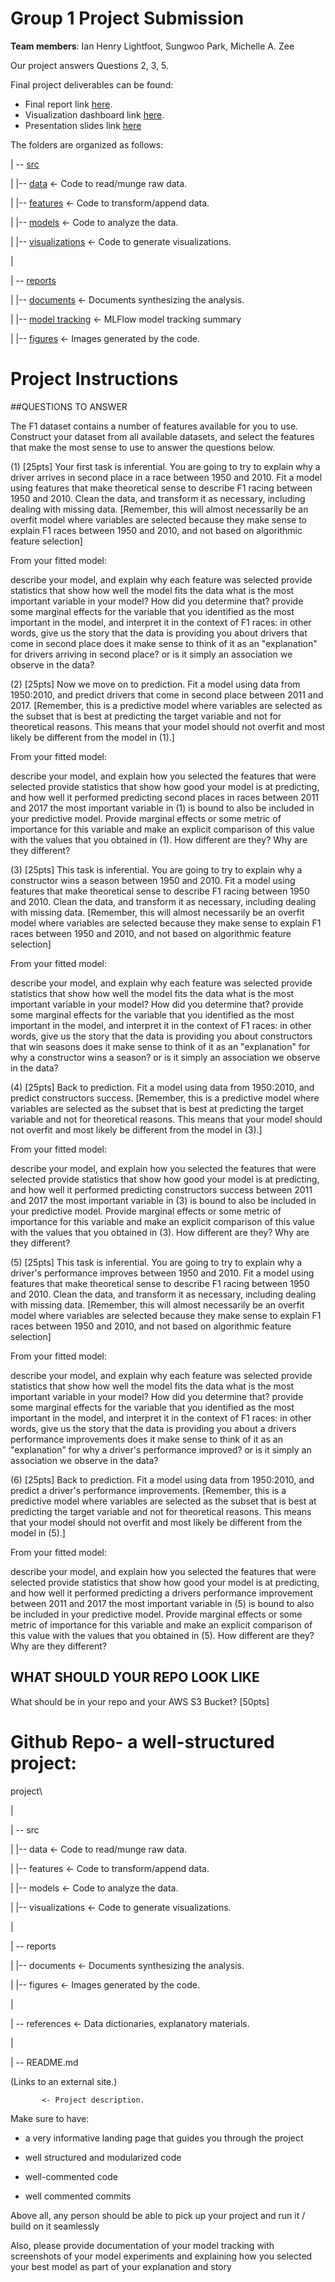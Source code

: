# Group 1 Project Submission

**Team members**: Ian Henry Lightfoot, Sungwoo Park, Michelle A. Zee

Our project answers Questions 2, 3, 5. 

Final project deliverables can be found:
* Final report link [here](https://docs.google.com/document/d/1r9--d895eDUfna46R_dUtVNab29V3w1jxeD70dXCdtU/edit?usp=sharing).
* Visualization dashboard link [here](http://ec2-3-84-157-243.compute-1.amazonaws.com:8088/r/33).
* Presentation slides link [here](https://docs.google.com/presentation/d/1N9R94djlO4Y3IC7WHYJ2YJnBG_CjNYiH5ZXTs52JPcY/edit?usp=sharing)

The folders are organized as follows:


| -- [src](/src)

|     |-- [data](/src/date)            <- Code to read/munge raw data.

|     |-- [features](/src/features)        <- Code to transform/append data.

|     |-- [models](/src/models)          <- Code to analyze the data.

|     |-- [visualizations](/src/models)  <- Code to generate visualizations.

|

| -- [reports](/reports)

|     |-- [documents](/reports/documents)       <- Documents synthesizing the analysis.

|     |-- [model tracking](/reports/model_tracking) <- MLFlow model tracking summary

|     |-- [figures](reports/figures)         <- Images generated by the code.







# Project Instructions
##QUESTIONS TO ANSWER

The F1 dataset contains a number of features available for you to use. Construct your dataset from all available datasets, and select the features that make the most sense to use to answer the questions below.

 

(1) [25pts] Your first task is inferential. You are going to try to explain why a driver arrives in second place in a race between 1950 and 2010. Fit a model using features that make theoretical sense to describe F1 racing between 1950 and 2010. Clean the data, and transform it as necessary, including dealing with missing data. [Remember, this will almost necessarily be an overfit model where variables are selected because they make sense to explain F1 races between 1950 and 2010, and not based on algorithmic feature selection]

From your fitted model:

describe your model, and explain why each feature was selected
provide statistics that show how well the model fits the data
what is the most important variable in your model? How did you determine that?
provide some marginal effects for the variable that you identified as the most important in the model, and interpret it in the context of F1 races: in other words, give us the story that the data is providing you about drivers that come in second place
does it make sense to think of it as an "explanation" for drivers arriving in second place? or is it simply an association we observe in the data?
 

(2) [25pts] Now we move on to prediction. Fit a model using data from 1950:2010, and predict drivers that come in second place between 2011 and 2017. [Remember, this is a predictive model where variables are selected as the subset that is best at predicting the target variable and not for theoretical reasons. This means that your model should not overfit and most likely be different from the model in (1).]

From your fitted model:

describe your model, and explain how you selected the features that were selected
provide statistics that show how good your model is at predicting, and how well it performed predicting second places in races between 2011 and 2017
the most important variable in (1) is bound to also be included in your predictive model. Provide marginal effects or some metric of importance for this variable and make an explicit comparison of this value with the values that you obtained in (1). How different are they? Why are they different?
 

(3) [25pts] This task is inferential. You are going to try to explain why a constructor wins a season between 1950 and 2010. Fit a model using features that make theoretical sense to describe F1 racing between 1950 and 2010. Clean the data, and transform it as necessary, including dealing with missing data. [Remember, this will almost necessarily be an overfit model where variables are selected because they make sense to explain F1 races between 1950 and 2010, and not based on algorithmic feature selection]

From your fitted model:

describe your model, and explain why each feature was selected
provide statistics that show how well the model fits the data
what is the most important variable in your model? How did you determine that?
provide some marginal effects for the variable that you identified as the most important in the model, and interpret it in the context of F1 races: in other words, give us the story that the data is providing you about constructors that win seasons
does it make sense to think of it as an "explanation" for why a constructor wins a season? or is it simply an association we observe in the data?
 

(4) [25pts] Back to prediction. Fit a model using data from 1950:2010, and predict constructors success. [Remember, this is a predictive model where variables are selected as the subset that is best at predicting the target variable and not for theoretical reasons. This means that your model should not overfit and most likely be different from the model in (3).]

From your fitted model:

describe your model, and explain how you selected the features that were selected
provide statistics that show how good your model is at predicting, and how well it performed predicting constructors success between 2011 and 2017
the most important variable in (3) is bound to also be included in your predictive model. Provide marginal effects or some metric of importance for this variable and make an explicit comparison of this value with the values that you obtained in (3). How different are they? Why are they different?
 

(5) [25pts] This task is inferential. You are going to try to explain why a driver's performance improves between 1950 and 2010. Fit a model using features that make theoretical sense to describe F1 racing between 1950 and 2010. Clean the data, and transform it as necessary, including dealing with missing data. [Remember, this will almost necessarily be an overfit model where variables are selected because they make sense to explain F1 races between 1950 and 2010, and not based on algorithmic feature selection]

From your fitted model:

describe your model, and explain why each feature was selected
provide statistics that show how well the model fits the data
what is the most important variable in your model? How did you determine that?
provide some marginal effects for the variable that you identified as the most important in the model, and interpret it in the context of F1 races: in other words, give us the story that the data is providing you about a drivers performance improvements
does it make sense to think of it as an "explanation" for why a driver's performance improved? or is it simply an association we observe in the data?
 

(6) [25pts] Back to prediction. Fit a model using data from 1950:2010, and predict a driver's performance improvements. [Remember, this is a predictive model where variables are selected as the subset that is best at predicting the target variable and not for theoretical reasons. This means that your model should not overfit and most likely be different from the model in (5).]

From your fitted model:

describe your model, and explain how you selected the features that were selected
provide statistics that show how good your model is at predicting, and how well it performed predicting a drivers performance improvement between 2011 and 2017
the most important variable in (5) is bound to also be included in your predictive model. Provide marginal effects or some metric of importance for this variable and make an explicit comparison of this value with the values that you obtained in (5). How different are they? Why are they different?
 

## WHAT SHOULD YOUR REPO LOOK LIKE

What should be in your repo and your AWS S3 Bucket? [50pts]

# Github Repo- a well-structured project:

project\

|

| -- src

|     |-- data            <- Code to read/munge raw data.

|     |-- features        <- Code to transform/append data.

|     |-- models          <- Code to analyze the data.

|     |-- visualizations  <- Code to generate visualizations.

|

| -- reports

|     |-- documents       <- Documents synthesizing the analysis.

|     |-- figures         <- Images generated by the code.

|

| -- references           <- Data dictionaries, explanatory materials.

|

| -- README.md

 (Links to an external site.)

           <- Project description.

Make sure to have:

- a very informative landing page that guides you through the project

- well structured and modularized code

- well-commented code

- well commented commits

Above all, any person should be able to pick up your project and run it / build on it seamlessly

Also, please provide documentation of your model tracking with screenshots of your model experiments and explaining how you selected your best model as part of your explanation and story

